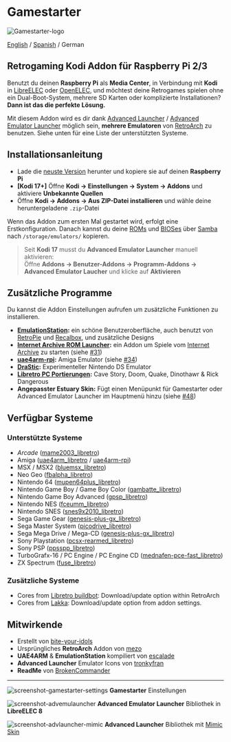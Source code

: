 # Gamestarter
![Gamestarter-logo](https://github.com/bite-your-idols/gamestarter/raw/master/packages/assets/gamestarter-logo-dark.jpg)

[English](https://github.com/bite-your-idols/Gamestarter/tree/master/repository.gamestarter/script.gamestarter) / [Spanish](https://github.com/bite-your-idols/Gamestarter/blob/master/repository.gamestarter/script.gamestarter/README-ES.md) / German

## Retrogaming Kodi Addon für Raspberry Pi 2/3
Benutzt du deinen **Raspberry Pi** als **Media Center**, in Verbindung mit **Kodi** in [LibreELEC](https://libreelec.tv/) oder [OpenELEC](http://openelec.tv/), und möchtest deine Retrogames spielen ohne ein Dual-Boot-System, mehrere SD Karten oder komplizierte Installationen? **Dann ist das die perfekte Lösung.**

Mit diesem Addon wird es dir dank [Advanced Launcher](http://forum.kodi.tv/showthread.php?tid=85724) / [Advanced Emulator Launcher](http://forum.kodi.tv/showthread.php?tid=287826) möglich sein, **mehrere Emulatoren** von [RetroArch](http://libretro.com/) zu benutzen.  Siehe unten für eine Liste der unterstützten Systeme.

## Installationsanleitung
- Lade die [neuste Version](https://github.com/bite-your-idols/Gamestarter-Pi/releases/latest) herunter und kopiere sie auf deinen **Raspberry Pi**
- **[Kodi 17+]** Öffne **Kodi → Einstellungen → System → Addons** und aktiviere **Unbekannte Quellen**
- Öffne **Kodi → Addons → Aus ZIP-Datei installieren** und wähle deine heruntergeladene `.zip`-Datei

Wenn das Addon zum ersten Mal gestartet wird, erfolgt eine Erstkonfiguration. Danach kannst du deine [ROMs](https://github.com/libretro/Lakka/wiki/ROMs) und [BIOSes](https://github.com/libretro/Lakka/wiki/BIOSes) über [Samba](https://wiki.libreelec.tv/index.php?title=Accessing_LibreELEC#tab=Samba_2FSMB) nach `/storage/emulators/` kopieren.

> Seit **Kodi 17** musst du **Advanced Emulator Launcher** manuell aktivieren:
<br>Öffne **Addons → Benutzer-Addons → Programm-Addons → Advanced Emulator Laucher** und klicke auf **Aktivieren**

## Zusätzliche Programme
Du kannst die Addon Einstellungen aufrufen um zusätzliche Funktionen zu installieren.
- **[EmulationStation](http://emulationstation.org/):** ein schöne Benutzeroberfläche, auch benutzt von [RetroPie](https://retropie.org.uk/) und [Recalbox](https://recalbox.com/), und zusätzliche Designs
- **[Internet Archive ROM Launcher](https://github.com/zach-morris/plugin.program.iarl/wiki):** ein Addon um Spiele vom [Internet Archive](https://archive.org/) zu starten (siehe [#31](https://github.com/bite-your-idols/Gamestarter-Pi/issues/31))
- **[uae4arm-rpi](https://github.com/Chips-fr/uae4arm-rpi):** Amiga Emulator (siehe [#34](https://github.com/bite-your-idols/Gamestarter-Pi/issues/34))
- **[DraStic](https://www.raspberrypi.org/forums/viewtopic.php?t=170820&p=1104991):** Experimenteller Nintendo DS Emulator
- **[Libretro PC Portierungen](https://buildbot.libretro.com/assets/cores/):** Cave Story, Doom, Quake, Dinothawr & Rick Dangerous
- **Angepasster Estuary Skin:** Fügt einen Menüpunkt für Gamestarter oder Advanced Emulator Launcher im Hauptmenü hinzu (siehe [#48](https://github.com/bite-your-idols/Gamestarter-Pi/issues/48))

## Verfügbar Systeme
### Unterstützte Systeme
- *Arcade* ([mame2003_libretro](https://github.com/libretro/mame2003-libretro))
- Amiga ([uae4arm_libretro](https://github.com/r-type/uae4arm-libretro) / [uae4arm-rpi](https://github.com/Chips-fr/uae4arm-rpi))
- MSX / MSX2 ([bluemsx_libretro](https://github.com/libretro/blueMSX-libretro))
- Neo Geo ([fbalpha_libretro](https://github.com/libretro/fbalpha))
- Nintendo 64 ([mupen64plus_libretro](https://github.com/libretro/mupen64plus-libretro))
- Nintendo Game Boy / Game Boy Color ([gambatte_libretro](https://github.com/libretro/Gambatte-libretro))
- Nintendo Game Boy Advanced ([gpsp_libretro](https://github.com/libretro/gpsp))
- Nintendo NES ([fceumm_libretro](https://github.com/libretro/libretro-fceumm))
- Nintendo SNES ([snes9x2010_libretro](https://github.com/libretro/snes9x2010))
- Sega Game Gear ([genesis-plus-gx_libretro](https://github.com/libretro/Genesis-Plus-GX))
- Sega Master System ([picodrive_libretro](https://github.com/libretro/picodrive))
- Sega Mega Drive / Mega-CD ([genesis-plus-gx_libretro](https://github.com/libretro/Genesis-Plus-GX))
- Sony Playstation ([pcsx-rearmed_libretro](https://github.com/libretro/pcsx_rearmed))
- Sony PSP ([ppsspp_libretro](https://github.com/libretro/libretro-ppsspp))
- TurboGrafx-16 / PC Engine / PC Engine CD ([mednafen-pce-fast_libretro](https://github.com/libretro/beetle-pce-fast-libretro))
- ZX Spectrum ([fuse_libretro](https://github.com/libretro/fuse-libretro))

### Zusätzliche Systeme
- Cores from [Libretro buildbot](https://buildbot.libretro.com/nightly/linux/armhf/latest/): Download/update option within RetroArch
- Cores from [Lakka](https://github.com/bite-your-idols/Gamestarter/tree/master/packages/libretro-cores-all): Download/update option from addon settings.


## Mitwirkende
- Erstellt von [bite-your-idols](https://github.com/bite-your-idols)
- Ursprüngliches **RetroArch** Addon von [mezo](http://openelec.tv/forum/128-addons/72972-retroarch-addon-arm-rpi)
- **UAE4ARM** & **EmulationStation** kompiliert von [escalade](https://forum.libreelec.tv/thread-302.html)
- **Advanced Launcher** Emulator Icons von [tronkyfran](https://github.com/HerbFargus/es-theme-tronkyfran)
- **ReadMe** von [BrokenCommander](https://github.com/BrokenCommander)

---

![screenshot-gamestarter-settings](https://github.com/bite-your-idols/Gamestarter-Pi/raw/master/packages/assets/screenshot-settings.png)
**Gamestarter** Einstellungen

![screenshot-advemulauncher](https://github.com/bite-your-idols/Gamestarter-Pi/raw/master/packages/assets/screenshot-estuary-ael-systems.png)
**Advanced Emulator Launcher** Bibliothek in **LibreELEC 8**

![screenshot-advlauncher-mimic](https://github.com/bite-your-idols/Gamestarter-Pi/raw/master/packages/assets/screenshot-gamestarter-advlauncher-mimic.png)
**Advanced Launcher** Bibliothek mit [Mimic Skin](http://kodi.wiki/view/Add-on:mimic)
